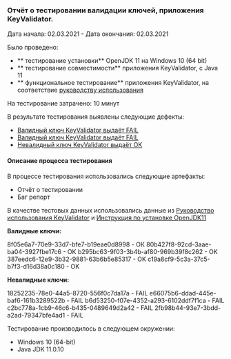 ###  **Отчёт о тестировании валидации ключей, приложения KeyValidator.**
Дата начала: 02.03.2021 - Дата окончания: 02.03.2021

Было проведено:
- ** тестирование установки** OpenJDK 11 на Windows 10 (64 bit)
- ** тестирование совместимости** приложения KeyValidator, с Java 11
- ** функциональное тестирование** приложения KeyValidator, на соответствие [руководству использования](https://github.com/netology-code/javaqa-homeworks/blob/master/intro/user-manual.md "руководству использования")


На тестирование затрачено:  10 минут

В результате тестирования выявлены следующие дефекты:
- [Валидный ключ KeyValidator выдаёт FAIL](https://github.com/alexpg27/KeyValidator/issues/1 "Валидный ключ KeyValidator выдаёт FAIL")
- [Валидный ключ KeyValidator выдаёт FAIL](https://github.com/alexpg27/KeyValidator/issues/2 "Валидный ключ KeyValidator выдаёт FAIL")
- [Невалидный ключ KeyValidator выдаёт OK](https://github.com/alexpg27/KeyValidator/issues/3 "Невалидный ключ KeyValidator выдаёт OK")

####  **Описание процесса тестирования**

В процессе тестирования использовались следующие артефакты:

- Отчёт о тестировании
- Баг репорт

В качестве тестовых данных использовались данные из [Руководство использования KeyValidator](http://https://github.com/netology-code/javaqa-homeworks/blob/master/intro/user-manual.md "Руководство использования KeyValidator") и [Инструкция по установке OpenJDK11](https://github.com/netology-code/javaqa-homeworks/blob/master/intro/openjdk11-manual.md "Инструкция по установке OpenJDK11")

**Валидные ключи:**

8f05e6a7-70e9-33d7-bfe7-b19eae0d8998 - ОК 
80b427f8-92cd-3aae-ba04-3927fbe17c6 - OK
b295bc63-9f03-3b4b-af80-969b39f8c262 - OK
387eedc6-12e9-3b32-9881-63b6b5e85317 - OK
c19a8cf9-5c3a-37c5-b7f3-d16d38a0c180 - OK

**Невалидные ключи:**

18252235-78e0-44a5-8720-556f0c7da17a - FAIL
e66075b6-ddad-445e-baf6-161b3289522b - FAIL
b6d53250-f07e-4352-a293-6102ddf7f1ca - FAIL
c2bc778a-1cb9-46c6-b435-0489649d2a42 - FAIL
2fb98b44-93e7-3bdd-a2ad-79347bfe4ad1 - FAIL

Тестирование производилось в следующем окружении:

- Windows 10 (64-bit)
- Java JDK 11.0.10
